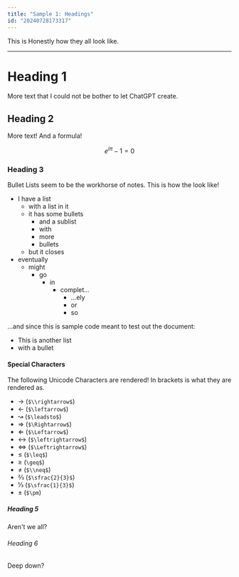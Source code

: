 ```yaml
---
title: "Sample 1: Headings"
id: "20240728173317"
---
```


This is Honestly how they all look like.

---

<!--I AM A COMMENT. YOU WON'T SEE ME IN THE EXPORT.-->

# Heading 1

More text that I could not be bother to let ChatGPT create.

## Heading 2

More text! And a formula!

$$e^{i\pi}-1=0$$

### Heading 3

Bullet Lists seem to be the workhorse of notes. This is how the look like!

- I have a list
    - with a list in it
    - it has some bullets
        - and a sublist
        - with
        - more
        - bullets
    - but it closes
- eventually
    - might
        - go
            - in
                - complet…
                    - ...ely
                    - or
                    - so
             
...and since this is sample code meant to test out the document:

- This is another list
- with a bullet
	<!--and a comment that is complied! AHHH!-->

#### Special Characters

<!--rendered as paragraph-->

The following Unicode Characters are rendered! In brackets is what they are rendered as.


-   → (`$\\rightarrow$`)
-   ← (`$\leftarrow$`)
-   ↝ (`$\leadsto$`)
-   ⇒ (`$\Rightarrow$`)
-   ⇐ (`$\Leftarrow$`)
-   ↔ (`$\leftrightarrow$`)
-   ⇔ (`$\Leftrightarrow$`)
-   ≤ (`$\leq$`)
-   ≥ (`\geq$`)
-   ≠ (`$\\neq$`)
-   ⅔ (`$\sfrac{2}{3}$`)
-   ⅓ (`$\sfrac{1}{3}$`)
-   ± (`$\pm`)

##### Heading 5

<!--rendered as subparagraph-->

Aren't we all?

######  Heading 6

<!-- just rendered as text-->

Deep down?